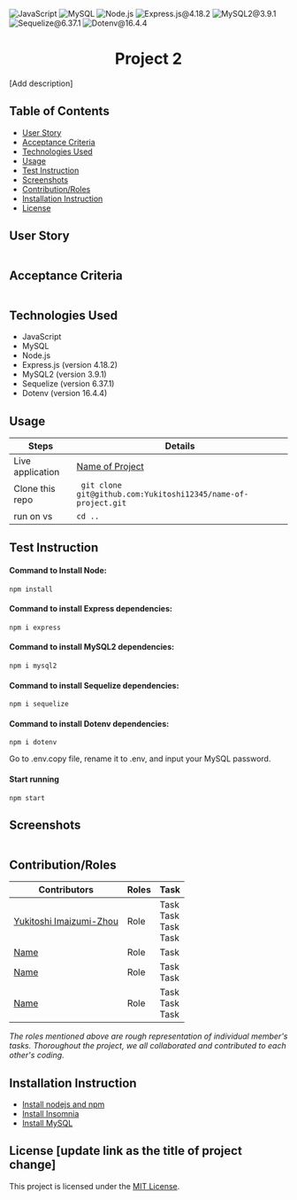 ![JavaScript](https://img.shields.io/badge/JavaScript-orange) ![MySQL](https://img.shields.io/badge/MySQL-lightgreen) ![Node.js](https://img.shields.io/badge/Node.js-blue) ![Express.js@4.18.2](https://img.shields.io/badge/Express.js@4.18.2-purple) ![MySQL2@3.9.1](https://img.shields.io/badge/MySQL2@3.9.1-yellow) ![Sequelize@6.37.1](https://img.shields.io/badge/Sequelize@6.37.1-lightblue) ![Dotenv@16.4.4](https://img.shields.io/badge/Dotenv@16.4.4-grey) 

<h1 align ="center">Project 2</h1>

[Add description]

## Table of Contents
- [User Story](#user-story)
- [Acceptance Criteria](#acceptance-criteria)
- [Technologies Used](#technologies-used)
- [Usage](#usage)
- [Test Instruction](#test-instruction)
- [Screenshots](#screenshots)
- [Contribution/Roles](#contributionroles)
- [Installation Instruction](#installation-instruction)
- [License](#license)

## User Story
```md

```

## Acceptance Criteria
```md

```

## Technologies Used
- JavaScript
- MySQL
- Node.js
- Express.js (version 4.18.2)
- MySQL2 (version 3.9.1)
- Sequelize (version 6.37.1)
- Dotenv (version 16.4.4)

## Usage
| Steps                | Details                                                                  |
| -------------------- | ------------------------------------------------------------------------ |
| Live application |  [Name of Project](https://yukitoshi12345.github.io/Project-2/)                                                           |
| Clone this repo      | ` git clone git@github.com:Yukitoshi12345/name-of-project.git` |
| run on vs | ` cd .. `                                                           |

## Test Instruction
#### Command to Install Node:
`
npm install
`
#### Command to install Express dependencies:
`
npm i express
`
#### Command to install MySQL2 dependencies:
`
npm i mysql2
`
#### Command to install Sequelize dependencies:
`
npm i sequelize
`
#### Command to install Dotenv dependencies:
`
npm i dotenv
`

Go to .env.copy file, rename it to .env, and input your MySQL password.

#### Start running
`
npm start
`

## Screenshots
![]()

## Contribution/Roles
| Contributors                                                  | Roles                        | Task
| --------------------                                          | -------------------------    |---------------------------------------------  	|
| [Yukitoshi Imaizumi-Zhou](https://github.com/yukitoshi12345)  | Role	   | Task<br> Task<br> Task<br>Task|
| [Name](https://github.com/name)                  | Role                    | Task |
| [Name](https://github.com/name)                | Role     			   | Task<br> Task  |
| [Name](https://github.com/Task)            | Role   |  Task <br> Task <br> Task|

*The roles mentioned above are rough representation of individual member's tasks. Thoroughout the project, we all collaborated and contributed to each other's coding.*

## Installation Instruction
- [Install nodejs and npm](https://nodejs.org/en/download) 
- [Install Insomnia](https://insomnia.rest/download)
- [Install MySQL](https://dev.mysql.com/downloads/mysql/)


## License [update link as the title of project change]
This project is licensed under the [MIT License](https://github.com/Yukitoshi12345/Project-2/blob/main/LICENSE).
